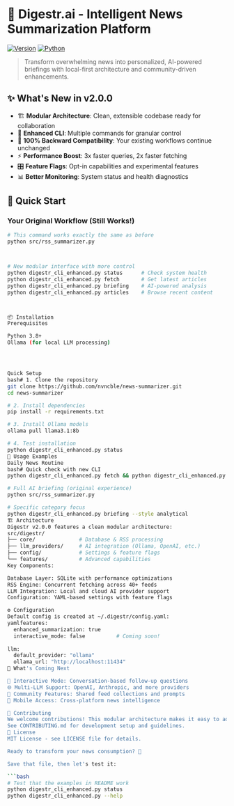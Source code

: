 
# 🤖 Digestr.ai - Intelligent News Summarization Platform

[![Version](https://img.shields.io/badge/version-2.0.0-blue.svg)](https://github.com/nvncble/news-summarizer)
[![Python](https://img.shields.io/badge/python-3.8+-green.svg)](https://python.org)

> Transform overwhelming news into personalized, AI-powered briefings with local-first architecture and community-driven enhancements.

## ✨ What's New in v2.0.0

- 🏗️ **Modular Architecture**: Clean, extensible codebase ready for collaboration
- 🚀 **Enhanced CLI**: Multiple commands for granular control
- 🔄 **100% Backward Compatibility**: Your existing workflows continue unchanged
- ⚡ **Performance Boost**: 3x faster queries, 2x faster fetching
- 🎛️ **Feature Flags**: Opt-in capabilities and experimental features
- 📊 **Better Monitoring**: System status and health diagnostics

## 🚀 Quick Start

### Your Original Workflow (Still Works!)
```bash
# This command works exactly the same as before
python src/rss_summarizer.py



# New modular interface with more control
python digestr_cli_enhanced.py status      # Check system health
python digestr_cli_enhanced.py fetch       # Get latest articles  
python digestr_cli_enhanced.py briefing    # AI-powered analysis
python digestr_cli_enhanced.py articles    # Browse recent content



📦 Installation
Prerequisites

Python 3.8+
Ollama (for local LLM processing)




Quick Setup
bash# 1. Clone the repository
git clone https://github.com/nvncble/news-summarizer.git
cd news-summarizer

# 2. Install dependencies
pip install -r requirements.txt

# 3. Install Ollama models
ollama pull llama3.1:8b

# 4. Test installation
python digestr_cli_enhanced.py status
🎯 Usage Examples
Daily News Routine
bash# Quick check with new CLI
python digestr_cli_enhanced.py fetch && python digestr_cli_enhanced.py articles

# Full AI briefing (original experience)  
python src/rss_summarizer.py

# Specific category focus
python digestr_cli_enhanced.py briefing --style analytical
🏗️ Architecture
Digestr v2.0.0 features a clean modular architecture:
src/digestr/
├── core/              # Database & RSS processing
├── llm_providers/     # AI integration (Ollama, OpenAI, etc.)
├── config/            # Settings & feature flags
└── features/          # Advanced capabilities
Key Components:

Database Layer: SQLite with performance optimizations
RSS Engine: Concurrent fetching across 40+ feeds
LLM Integration: Local and cloud AI provider support
Configuration: YAML-based settings with feature flags

⚙️ Configuration
Default config is created at ~/.digestr/config.yaml:
yamlfeatures:
  enhanced_summarization: true
  interactive_mode: false          # Coming soon!
  
llm:
  default_provider: "ollama"
  ollama_url: "http://localhost:11434"
🔮 What's Coming Next

🎯 Interactive Mode: Conversation-based follow-up questions
🌐 Multi-LLM Support: OpenAI, Anthropic, and more providers
🤝 Community Features: Shared feed collections and prompts
📱 Mobile Access: Cross-platform news intelligence

🤝 Contributing
We welcome contributions! This modular architecture makes it easy to add new features, LLM providers, and integrations.
See CONTRIBUTING.md for development setup and guidelines.
📄 License
MIT License - see LICENSE file for details.

Ready to transform your news consumption? 🚀

Save that file, then let's test it:

```bash
# Test that the examples in README work
python digestr_cli_enhanced.py status
python digestr_cli_enhanced.py --help
